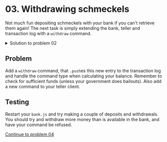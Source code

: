 # 03. Withdrawing schmeckels

Not much fun depositing schmeckels with your bank if you can't retrieve them
again! The next task is simply extending the bank, teller and transaction log
with a `withdraw` command.

<details>
  <summary>Solution to problem 02</summary>

```js
// bank.js

var jsonStream = require('duplex-json-stream')
var net = require('net')

var log = [

  ]



function sum() {
    return log.reduce(
        function (accu, x) {
            switch (x.cmd) {
                case 'deposit':
                    return accu + x.amount

                case 'withdraw':
                    return accu - x.amount
                default:
                    return accu
            }
        }
        , 0)
}


var server = net.createServer(function (socket) {
    socket = jsonStream(socket)
    socket.on('data', function (msg) {
        console.log('Bank received:', msg)
        switch (msg.cmd){
            case 'balance':
                socket.write({ cmd: 'balance', balance: sum() })
                break
            case 'deposit':
                log.push({cmd: 'deposit', amount: parseInt(msg.amount)})
                socket.write({ cmd: 'balance', balance: sum() })
                break
            case 'withdraw':
                log.push({cmd: 'withdraw', amount: parseInt(msg.amount)})
                socket.write({ cmd: 'balance', balance: sum() })
                break
            default:
                break
        }
        
    })
})

server.listen(3876)

console.log("started bank")

```

```js
// teller.js
var jsonStream = require('duplex-json-stream')
var net = require('net')

var client = jsonStream(net.connect(3876))

client.on('data', function (msg) {
  console.log('Teller received:', msg)
})

const args = process.argv.slice(2)
const command = args[0]
const amount = parseInt(args[1])

switch (command){
    case 'balance':
        client.end({cmd: 'balance'})
        break
    case 'deposit':
        client.end({cmd: 'deposit', amount: amount})
        break
    case 'withdraw':
        client.end({cmd: 'withdraw'})
        break
    default:
        break
}

console.log("started teller")

```

</details>

## Problem

Add a `withdraw` command, that `.push`es this new entry to the transaction log
and handle the command type when calculating your balance. Remember to check for
sufficient funds (unless your government does bailouts). Also add a new command
to your teller client.

## Testing

Restart your `bank.js` and try making a couple of deposits and withdrawals. You
should try and withdraw more money than is available in the bank, and have your
command be refused.

[Continue to problem 04](04.md)

